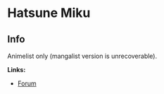 # Hatsune Miku

## Info

Animelist only (mangalist version is unrecoverable).

**Links:**
- [Forum](https://myanimelist.net/forum/?topicid=618961)
